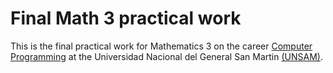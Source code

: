 # Final Math 3 practical work

This is the final practical work for Mathematics 3 on the career [Computer Programming](https://www.unsam.edu.ar/escuelas/ciencia/107/ciencia/programacion-informatica) at the Universidad Nacional del General San Martin [(UNSAM)](https://www.unsam.edu.ar/).
